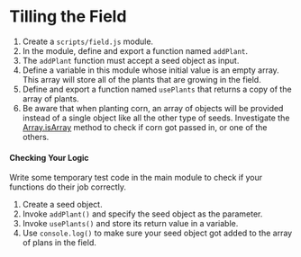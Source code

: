# Tilling the Field

1. Create a `scripts/field.js` module.
1. In the module, define and export a function named `addPlant`.
1. The `addPlant` function must accept a seed object as input.
1. Define a variable in this module whose initial value is an empty array. This array will store all of the plants that are growing in the field.
1. Define and export a function named `usePlants` that returns a copy of the array of plants.
1. Be aware that when planting corn, an array of objects will be provided instead of a single object like all the other type of seeds. Investigate the [Array.isArray](https://www.geeksforgeeks.org/javascript-array-isarray-function/) method to check if corn got passed in, or one of the others.

#### Checking Your Logic

Write some temporary test code in the main module to check if your functions do their job correctly.

1. Create a seed object.
1. Invoke `addPlant()` and specify the seed object as the parameter.
1. Invoke `usePlants()` and store its return value in a variable.
1. Use `console.log()` to make sure your seed object got added to the array of plans in the field.